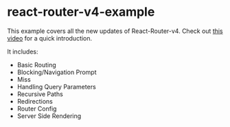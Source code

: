 # react-router-v4-example

This example covers all the new updates of React-Router-v4. Check out [this video](https://www.youtube.com/watch?v=AzlpRbziyZQ) for a quick introduction.

It includes:

  - Basic Routing
  - Blocking/Navigation Prompt
  - Miss
  - Handling Query Parameters
  - Recursive Paths
  - Redirections
  - Router Config
  - Server Side Rendering
